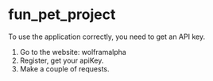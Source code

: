 # fun_pet_project





To use the application correctly, you need to get an API key.
1. Go to the website: wolframalpha
2. Register, get your apiKey.
3. Make a couple of requests.
